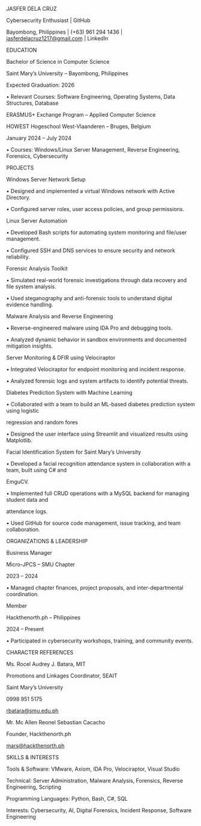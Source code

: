 JASFER DELA CRUZ

Cybersecurity Enthusiast | GitHub

Bayombong, Philippines | (+63) 961 294 1436 | jasferdelacruz1217@gmail.com | LinkedIn

 

 

 

EDUCATION

Bachelor of Science in Computer Science

Saint Mary’s University – Bayombong, Philippines

Expected Graduation: 2026

• Relevant Courses: Software Engineering, Operating Systems, Data Structures, Database

ERASMUS+ Exchange Program – Applied Computer Science

HOWEST Hogeschool West-Vlaanderen – Bruges, Belgium

January 2024 – July 2024

• Courses: Windows/Linux Server Management, Reverse Engineering, Forensics, Cybersecurity

 

 

 

 

 

 

PROJECTS

Windows Server Network Setup

• Designed and implemented a virtual Windows network with Active Directory.

• Configured server roles, user access policies, and group permissions.

Linux Server Automation

• Developed Bash scripts for automating system monitoring and file/user management.

• Configured SSH and DNS services to ensure security and network reliability.

Forensic Analysis Toolkit

• Simulated real-world forensic investigations through data recovery and file system analysis.

• Used steganography and anti-forensic tools to understand digital evidence handling.

Malware Analysis and Reverse Engineering

• Reverse-engineered malware using IDA Pro and debugging tools.

• Analyzed dynamic behavior in sandbox environments and documented mitigation insights.

Server Monitoring & DFIR using Velociraptor

• Integrated Velociraptor for endpoint monitoring and incident response.

• Analyzed forensic logs and system artifacts to identify potential threats.

Diabetes Prediction System with Machine Learning

• Collaborated with a team to build an ML-based diabetes prediction system using logistic 

regression and random fores


• Designed the user interface using Streamlit and visualized results using Matplotlib.

Facial Identification System for Saint Mary’s University

• Developed a facial recognition attendance system in collaboration with a team, built using C# and 

EmguCV.

• Implemented full CRUD operations with a MySQL backend for managing student data and 

attendance logs.

• Used GitHub for source code management, issue tracking, and team collaboration.

 

 

 

 

 

 

ORGANIZATIONS & LEADERSHIP

Business Manager

Micro-JPCS – SMU Chapter

2023 – 2024

• Managed chapter finances, project proposals, and inter-departmental coordination.

Member

Hackthenorth.ph – Philippines

2024 – Present

• Participated in cybersecurity workshops, training, and community events.

 

 

 

 

CHARACTER REFERENCES

Ms. Rocel Audrey J. Batara, MIT

Promotions and Linkages Coordinator, SEAIT

Saint Mary’s University

 

 

 

 

 

0998 951 5175

 

 

 

 

 

 

 

rbatara@smu.edu.ph

Mr. Mc Allen Reonel Sebastian Cacacho

Founder, Hackthenorth.ph

 

 

 

 

 

 

 

mars@hackthenorth.ph

 

 

 

SKILLS & INTERESTS

Tools & Software: VMware, Axiom, IDA Pro, Velociraptor, Visual Studio

Technical: Server Administration, Malware Analysis, Forensics, Reverse Engineering, Scripting

Programming Languages: Python, Bash, C#, SQL

Interests: Cybersecurity, AI, Digital Forensics, Incident Response, Software Engineering
